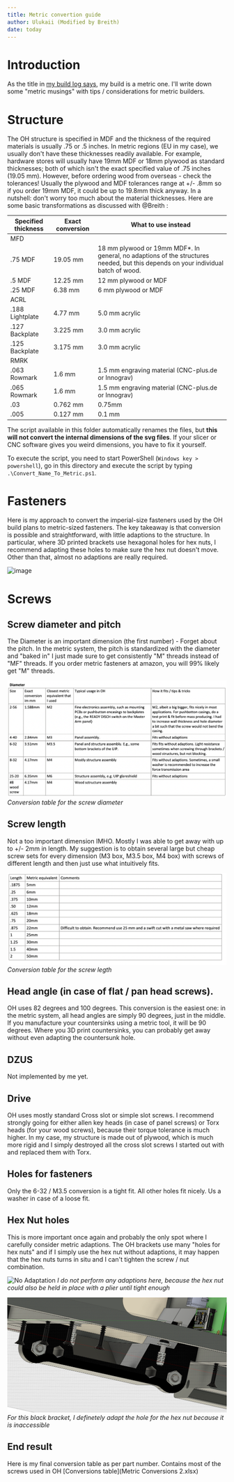 ```yaml
---
title: Metric convertion guide
author: Ulukaii (Modified by Breith)
date: today
---
```


# Introduction

As the title in [my build log says](https://discord.com/channels/392833351238811648/1278055599082442907), my build is a metric one. I'll write down some "metric musings" with tips / considerations for metric builders. 

# Structure

The OH structure is specified in MDF and the thickness of the required materials is usually .75 or .5 inches. In metric regions (EU in my case), we usually don't have these thicknesses readily available. For example, hardware stores will usually have 19mm MDF or 18mm plywood as standard thicknesses; both of which isn't the exact specified value of .75 inches (19.05 mm). However, before ordering wood from overseas - check the tolerances! Usually the plywood and MDF tolerances range at +/- .8mm so if you order 19mm MDF, it could be up to 19.8mm thick anyway. In a nutshell: don't worry too much about the material thicknesses. Here are some basic transformations as discussed with @Breith :

|     Specified thickness      |     Exact conversion      |     What to use instead                                                                                                                  |
|------------------------------|---------------------------|------------------------------------------------------------------------------------------------------------------------------------------|
|  MFD                         |                           |                                                                                                                                          |
|     .75 MDF                  |     19.05 mm              |    18   mm   plywood or 19mm MDF*. In general, no adaptions of the structures needed, but this depends on your individual batch of wood. |
|     .5  MDF                  |     12.25 mm              |    12   mm   plywood or MDF                                                                                                              |
|     .25 MDF                  |      6.38 mm              |     6   mm   plywood or MDF                                                                                                              |
|  ACRL                        |                           |                                                                                                                                          |
|     .188 Lightplate          |     4.77  mm              |     5.0 mm  acrylic                                                                                                                      |
|     .127 Backplate           |     3.225 mm              |     3.0 mm  acrylic                                                                                                                      |
|     .125 Backplate           |     3.175 mm              |     3.0 mm  acrylic                                                                                                                      |
|  RMRK                        |                           |                                                                                                                                          |
|     .063 Rowmark             |     1.6   mm              |     1.5 mm  engraving material (CNC-plus.de or Innograv)                                                                                 |
|     .065 Rowmark             |     1.6   mm              |     1.5 mm  engraving material (CNC-plus.de or Innograv)                                                                                 |
|     .03                      |     0.762 mm              |     0.75mm                                                                                                                               |
|     .005                     |     0.127 mm              |     0.1 mm                                                                                                                               |

The script available in this folder automatically renames the files, but **this will not convert the internal dimensions of the svg files**. If your slicer or CNC software gives you weird dimensions, you have to fix it yourself.

To execute the script, you need to start PowerShell (`Windows key > powershell`), go in this directory and execute the script by typing `.\Convert_Name_To_Metric.ps1`.

# Fasteners

Here is my approach to convert the imperial-size fasteners used by the OH build plans to metric-sized fasteners. The key takeaway is that conversion is possible and straightforward, with little adaptions to the structure. In particular, where 3D printed brackets use hexagonal holes for hex nuts, I recommend adapting these holes to make sure the hex nut doesn't move. Other than that, almost no adaptions are really required.

![image](files/Users/jzhang/Desktop/Isolated.png)

# Screws

## Screw diameter and pitch

The Diameter is an important dimension (the first number) - Forget about the pitch. In the metric system, the pitch is standardized with the diameter and "baked in" I just made sure to get consistently "M" threads instead of "MF" threads. If you order metric fasteners at amazon, you will 99% likely get "M" threads.

![Conversion table for the screw diameter](screw_diameter_conversion.png)
*Conversion table for the screw diameter*

## Screw length
Not a too important dimension IMHO. Mostly I was able to get away with up to +/- 2mm in length. My suggestion is to obtain several large but cheap screw sets for every dimension (M3 box, M3.5 box, M4 box) with screws of different length and then just use what intuitively fits. 

![Conversion table for the screw length](screw_length_conversion.png)
*Conversion table for the screw legth*

## Head angle (in case of flat / pan head screws).

OH uses 82 degrees and 100 degrees. This conversion is the easiest one: in the metric system, all head angles are simply 90 degrees, just in the middle. If you manufacture your countersinks using a metric tool, it will be 90 degrees. Where you 3D print countersinks, you can probably get away without even adapting the countersunk hole. 

## DZUS 

Not implemented by me yet.

## Drive 

OH uses mostly standard Cross slot or simple slot screws. I recommend strongly going for either allen key heads (in case of panel screws) or Torx heads (for your wood screws), because their torque tolerance is much higher. In my case, my structure is made out of plywood, which is much more rigid and I simply destroyed all the cross slot screws I started out with and replaced them with Torx.

## Holes for fasteners

Only the 6-32 / M3.5 conversion is a tight fit. All other holes fit nicely. Us a washer in case of a loose fit. 

## Hex Nut holes

This is more important once again and probably the only spot where I carefully consider metric adaptions. The OH brackets use many "holes for hex nuts" and if I simply use the hex nut without adaptions, it may happen that the hex nuts turns in situ and I can't tighten the screw / nut combination. 

![No Adaptation](noadaptation.png)
*I do not perform any adaptions here, because the hex nut could also be held in place with a plier until tight enough*

![Adaptation](adaptation.png)
*For this black bracket, I definetely adapt the hole for the hex nut because it is inaccessible*

## End result

Here is my final conversion table as per part number. Contains most of the screws used in OH
[Conversions table](Metric Conversions 2.xlsx)